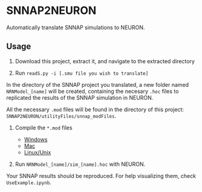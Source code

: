 # SNNAP2NEURON
Automatically translate SNNAP simulations to NEURON.

## Usage

1. Download this project, extract it, and navigate to the extracted directory

2. Run `readS.py -i [.smu file you wish to translate]`

In the directory of the SNNAP project you translated, a new folder named `NRNModel_[name]` will be created, containing the necesary `.hoc` files to replicated the results of the SNNAP simulation in NEURON.

All the necessary `.mod` files will be found in the directory of this project: `SNNAP2NEURON/utilityFiles/snnap_modFiles`.

1. Compile the `*.mod` files

    - [Windows](https://www.neuron.yale.edu/neuron/static/docs/nmodl/mswin.html)
    - [Mac](https://www.neuron.yale.edu/neuron/static/docs/nmodl/macos.html)
    - [Linux/Unix](https://www.neuron.yale.edu/neuron/static/docs/nmodl/unix.html)

2. Run `NRNModel_[name]/sim_[name].hoc` with NEURON.

Your SNNAP results should be reproduced. For help visualizing them, check `UseExample.ipynb`.
